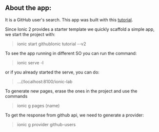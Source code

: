 ## About the app:
It is a GitHub user's search.
This app was built with this [tutorial](https://scotch.io/tutorials/build-a-mobile-app-with-angular-2-and-ionic-2).

Since Ionic 2 provides a starter template we quickly scaffold
a simple app, we start the project with:
> ionic start githubIonic tutorial --v2

To see the app running in different SO you can run the command:
> ionic serve -l

or if you already started the serve, you can do:
> ...//localhost:8100/ionic-lab

To generate new pages, erase the ones in the project and use the commands
> ionic g pages (name)

To get the response from github api, we need to generate a provider:
> ionic g provider github-users
